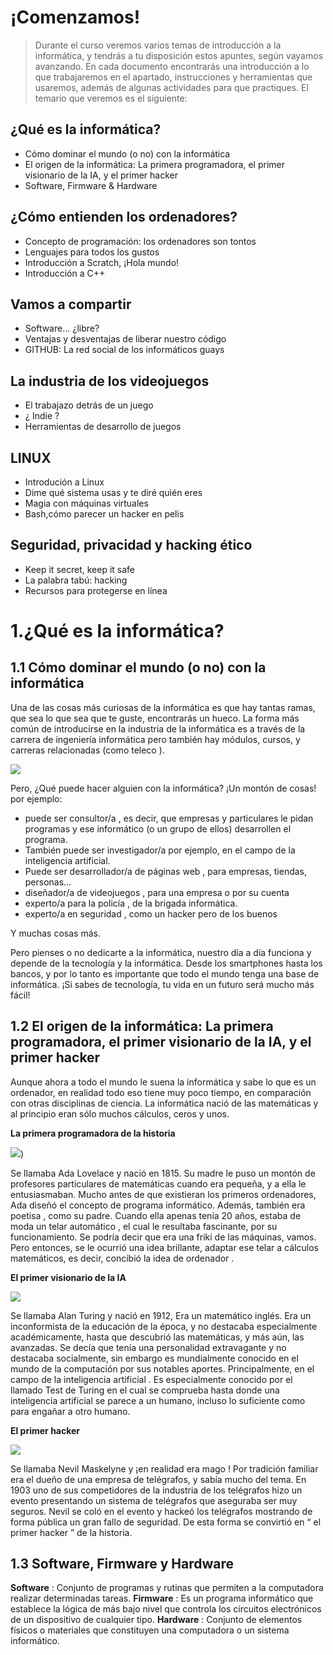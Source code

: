 # ¡Comenzamos!
> Durante el curso veremos varios temas de introducción a la informática, y tendrás a tu disposición estos apuntes, según vayamos avanzando. En cada documento encontrarás una introducción a lo que trabajaremos en el apartado, instrucciones y herramientas que usaremos, además de algunas actividades para que practiques.
El temario que veremos es el siguiente:

## ¿Qué es la informática?
  - Cómo dominar el mundo (o no) con la informática
  - El origen de la informática: La primera programadora, el primer visionario de la IA, y el primer hacker
  - Software, Firmware & Hardware
## ¿Cómo entienden los ordenadores?
  - Concepto de programación: los ordenadores son tontos
  - Lenguajes para todos los gustos
  - Introducción a Scratch, ¡Hola mundo!
  - Introducción a C++
## Vamos a compartir
 - Software… ¿libre?
  - Ventajas y desventajas de liberar nuestro código
  - GITHUB: La red social de los informáticos guays
## La industria de los videojuegos
  - El trabajazo detrás de un juego
  - ¿ Indie ?
  - Herramientas de desarrollo de juegos
## LINUX
  - Introdución a Linux
  - Dime qué sistema usas y te diré quién eres
  - Magia con máquinas virtuales
  - Bash,cómo parecer un hacker en pelis
## Seguridad, privacidad y hacking ético
  - Keep it secret, keep it safe
  - La palabra tabú: hacking
  - Recursos para protegerse en línea

# 1.¿Qué es la informática?

## 1.1 Cómo dominar el mundo (o no) con la informática

Una de las cosas más curiosas de la informática es que hay tantas ramas, que sea lo que sea que te guste, encontrarás un hueco. La forma más común de introducirse en la industria de la informática es a través de la carrera de ingeniería informática pero también hay módulos, cursos, y carreras relacionadas (como teleco ).

![](https://i.ytimg.com/vi/eHDBqAJoaHs/maxresdefault.jpg)

Pero, ¿Qué puede hacer alguien con la informática? ¡Un montón de cosas! por ejemplo:

  - puede ser consultor/a , es decir, que empresas y particulares le pidan programas y ese informático (o un grupo de ellos) desarrollen el programa.
  - También puede ser investigador/a por ejemplo, en el campo de la inteligencia artificial.
  - Puede ser desarrollador/a de páginas web , para empresas, tiendas, personas…
  - diseñador/a de videojuegos , para una empresa o por su cuenta
  - experto/a para la policía , de la brigada informática.
  - experto/a en seguridad , como un hacker pero de los buenos
  
Y muchas cosas más.

Pero pienses o no dedicarte a la informática, nuestro día a día funciona y depende de la tecnología y la informática. Desde los smartphones hasta los bancos, y por lo tanto es importante que todo el mundo tenga una base de informática. ¡Si sabes de tecnología, tu vida en un futuro será mucho más fácil!

## 1.2 El origen de la informática: La primera programadora, el primer visionario de la IA, y el primer hacker

Aunque ahora a todo el mundo le suena la informática y sabe lo que es un ordenador, en realidad todo eso tiene muy poco tiempo, en comparación con otras disciplinas de ciencia.
La informática nació de las matemáticas y al principio eran sólo muchos cálculos, ceros y unos.

**La primera programadora de la historia**

![](https://d3n8a8pro7vhmx.cloudfront.net/broadbent/pages/3073/meta_images/original/ada-lovelace.jpg?1433795986))

Se llamaba Ada Lovelace y nació en 1815. Su madre le puso un montón de profesores particulares de matemáticas cuando era pequeña, y a ella le entusiasmaban. Mucho antes de que existieran los primeros ordenadores, Ada diseñó el concepto de programa informático. Además, también era poetisa , como su padre. Cuando ella apenas tenía 20 años, estaba de moda un telar automático , el cual le resultaba fascinante, por su funcionamiento. Se podría decir que era una friki de las máquinas, vamos. Pero entonces, se le ocurrió una idea brillante, adaptar ese telar a cálculos matemáticos, es decir, concibió la idea de ordenador .


**El primer visionario de la IA**

![](http://outworldgamers.com/wp-content/uploads/2016/06/alan-turing.jpg)

Se llamaba Alan Turing y nació en 1912, Era un matemático inglés. Era un inconformista de la educación de la época, y no destacaba especialmente académicamente, hasta que descubrió las matemáticas, y más aún, las avanzadas. Se decía que tenía una personalidad extravagante y no destacaba socialmente, sin embargo es mundialmente conocido en el mundo de la computación por sus notables aportes. Principalmente, en el campo de la inteligencia artificial . Es especialmente conocido por el llamado Test de Turing en el cual se comprueba hasta donde una inteligencia artificial se parece a un humano, incluso lo suficiente como para engañar a otro humano.

**El primer hacker**

![](http://www.abc.es/Media/201201/10/Guglielmo-Marconi--644x362.jpg)

Se llamaba Nevil Maskelyne y ¡en realidad era mago ! Por tradición familiar era el dueño de una empresa de telégrafos, y sabía mucho del tema. En 1903 uno de sus competidores de la industria de los telégrafos hizo un evento presentando un sistema de telégrafos que aseguraba ser muy seguros. Nevil se coló en el evento y hackeó los telégrafos mostrando de forma pública un gran fallo de seguridad. De esta forma se convirtió en “ el primer hacker ” de la historia.

## 1.3 Software, Firmware y Hardware

**Software** : Conjunto de programas y rutinas que permiten a la computadora realizar determinadas tareas.
**Firmware** : Es un programa informático que establece la lógica de más bajo nivel que controla los circuitos electrónicos de un dispositivo de cualquier tipo.
**Hardware** : Conjunto de elementos físicos o materiales que constituyen una computadora o un sistema informático.
